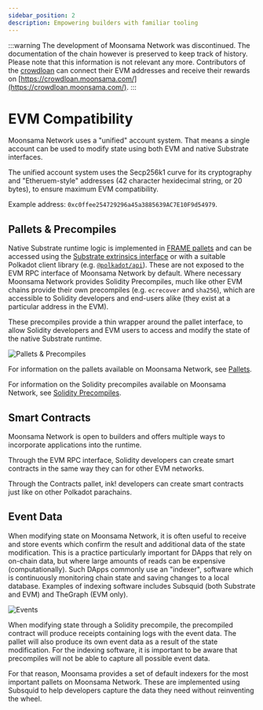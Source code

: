 ```yaml
---
sidebar_position: 2
description: Empowering builders with familiar tooling
---
```


:::warning 
The development of Moonsama Network was discontinued. The documentation of the chain however is preserved to keep track of history. Please note that this information is not relevant any more. Contributors of the [crowdloan](https://parachains.info/details/moonsama) can connect their EVM addresses and receive their rewards on [https://crowdloan.moonsama.com/](https://crowdloan.moonsama.com/).
:::

# EVM Compatibility

Moonsama Network uses a "unified" account system. That means a single account can be used to modify state using 
both EVM and native Substrate interfaces. 

The unified account system uses the Secp256k1 curve for its cryptography and "Etheruem-style" addresses (42 character
hexidecimal string, or 20 bytes), to ensure maximum EVM compatibility.

Example address: `0xc0ffee254729296a45a3885639AC7E10F9d54979`.

## Pallets & Precompiles

Native Substrate runtime logic is implemented in [FRAME pallets](https://docs.substrate.io/reference/frame-pallets/) and
can be accessed using the 
[Substrate extrinsics interface](https://polkadot.js.org/apps/?rpc=wss%3A%2F%2Frpc.moonsama.com%2Fws#/extrinsics) 
or with a suitable Polkadot client library (e.g. [`@polkadot/api`](https://www.npmjs.com/package/@polkadot/api)).
These are not exposed to the EVM RPC interface of Moonsama Network by default. Where necessary Moonsama Network
provides Solidity Precompiles, much like other EVM chains provide their own precompiles (e.g. `ecrecover` and `sha256`),
which are accessible to Solidity developers and end-users alike (they exist at a particular address in the EVM).

These precompiles provide a thin wrapper around the pallet interface, to allow Solidity developers and EVM users to 
access and modify the state of the native Substrate runtime. 

![Pallets & Precompiles](./img/pallets-precompiles.png)

For information on the pallets available on Moonsama Network, see [Pallets](/docs/category/pallets).

For information on the Solidity precompiles available on Moonsama Network, see 
[Solidity Precompiles](/docs/category/solidity-precompiles/).

## Smart Contracts

Moonsama Network is open to builders and offers multiple ways to incorporate applications into the runtime.

Through the EVM RPC interface, Solidity developers can create smart contracts in the same way they can for other 
EVM networks. 

Through the Contracts pallet, ink! developers can create smart contracts just like on other Polkadot parachains. 

## Event Data

When modifying state on Moonsama Network, it is often useful to receive and store events which confirm the 
result and additional data of the state modification. This is a practice particularly important for DApps that rely
on on-chain data, but where large amounts of reads can be expensive (computationally). Such DApps commonly use
an "indexer", software which is continuously monitoring chain state and saving changes to a local database. Examples
of indexing software includes Subsquid (both Substrate and EVM) and TheGraph (EVM only).

![Events](./img/events.png)

When modifying state through a Solidity precompile, the precompiled contract will produce receipts containing logs
with the event data. The pallet will also produce its own event data as a result of the state modification. For the 
indexing software, it is important to be aware that precompiles will not be able to capture all possible event data.

For that reason, Moonsama provides a set of default indexers for the most important pallets on Moonsama Network. These 
are implemented using Subsquid to help developers capture the data they need without reinventing the wheel.
